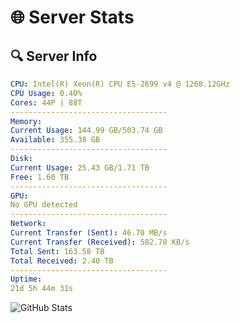 # 🌐 Server Stats
## 🔍 Server Info
```yaml
CPU: Intel(R) Xeon(R) CPU E5-2699 v4 @ 1268.12GHz
CPU Usage: 0.40%
Cores: 44P | 88T
-----------------------------------
Memory:
Current Usage: 144.99 GB/503.74 GB
Available: 355.38 GB
-----------------------------------
Disk:
Current Usage: 25.43 GB/1.71 TB
Free: 1.60 TB
-----------------------------------
GPU:
No GPU detected
-----------------------------------
Network:
Current Transfer (Sent): 46.70 MB/s
Current Transfer (Received): 582.78 KB/s
Total Sent: 163.58 TB
Total Received: 2.40 TB
-----------------------------------
Uptime:
21d 5h 44m 31s
```
![GitHub Stats](https://img.shields.io/badge/Updated-2025-03-01_04:27:49-blue)
